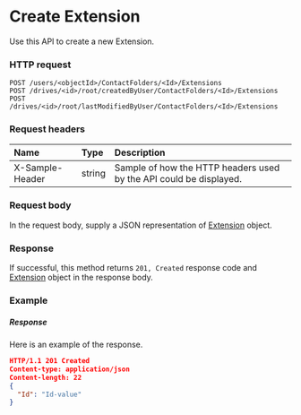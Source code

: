 # Create Extension

Use this API to create a new Extension.
### HTTP request
```http
POST /users/<objectId>/ContactFolders/<Id>/Extensions
POST /drives/<id>/root/createdByUser/ContactFolders/<Id>/Extensions
POST /drives/<id>/root/lastModifiedByUser/ContactFolders/<Id>/Extensions

```
### Request headers
| Name       | Type | Description|
|:---------------|:--------|:----------|
| X-Sample-Header  | string  | Sample of how the HTTP headers used by the API could be displayed.|

### Request body
In the request body, supply a JSON representation of [Extension](../resources/extension.md) object.


### Response
If successful, this method returns `201, Created` response code and [Extension](../resources/extension.md) object in the response body.

### Example
##### Response
Here is an example of the response.
```json
HTTP/1.1 201 Created
Content-type: application/json
Content-length: 22
{
  "Id": "Id-value"
}
```
<!-- uuid: 8feef3ed-9c6a-4034-aab4-65d1b9f1e588\n2015-10-09 15:14:07 UTC -->